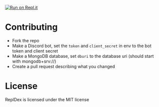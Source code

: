  [![Run on Repl.it](https://repl.it/badge/github/mat-1/ReplDex)](https://repl.it/github/mat-1/ReplDex)
# Contributing
- Fork the repo
- Make a Discord bot, set the `token` and `client_secret` in env to the bot token and client secret
- Make a MongoDB database, set `dburi` to the database uri (should start with mongodb+srv://)
- Create a pull request describing what you changed

# License
ReplDex is licensed under the MIT license
